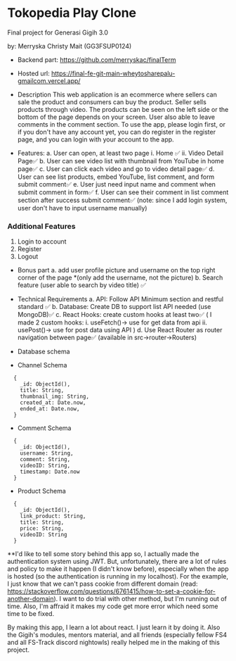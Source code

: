 # Tokopedia Play Clone
Final project for Generasi Gigih 3.0

by:
Merryska Christy Mait (GG3FSUP0124)

* Backend part: https://github.com/merryskac/finalTerm

* Hosted url: https://final-fe-git-main-wheytosharepalu-gmailcom.vercel.app/

* Description
  This web application is an ecommerce where sellers can sale the product and consumers can buy the product. Seller sells products through video. The products can be seen on the left side or the bottom of the page depends on your screen. User also able to leave comments in the comment section. To use the app, please login first, or if you don't have any account yet, you can do register in the register page, and you can login with your account to the app.

* Features:
a. User can open, at least two page
    i. Home ✅
    ii. Video Detail Page✅
b. User can see video list with thumbnail from YouTube in home page✅
c. User can click each video and go to video detail page✅
d. User can see list products, embed YouTube, list comment, and form submit comment✅
e. User just need input name and comment when submit comment in form✅
f. User can see their comment in list comment section after success submit comment✅
    (note: since I add login system, user don't have to input username manually)

### Additional Features
  1. Login to account
  2. Register
  3. Logout

* Bonus part
a. add user profile picture and username on the top right corner of the page *(only add the username, not the picture)
b. Search feature (user able to search by video title) ✅

* Technical Requirements
a. API: Follow API Minimum section and restful standard ✅
b. Database: Create DB to support list API needed (use MongoDB)✅
c. React Hooks: create custom hooks at least two✅
    (
      I made 2 custom hooks:
      i. useFetch()-> use for get data from api
      ii. usePost()-> use for post data using API
    )
d. Use React Router as router navigation between page✅
    (available in src->router->Routers)

* Database schema
* Channel Schema
```
  {
    _id: ObjectId(),
    title: String,
    thumbnail_img: String,
    created_at: Date.now,
    ended_at: Date.now,
  }
```
* Comment Schema
```
  {
    _id: ObjectId(),
    username: String,
    comment: String,
    videoID: String,
    timestamp: Date.now
  }
```
* Product Schema
```
  {
    _id: ObjectId(),
    link_product: String,
    title: String,
    price: String,
    videoID: String
  }
```

**I'd like to tell some story behind this app
so, I actually made the authentication system using JWT. But, unfortunately, there are a lot of rules and policy to make it happen (I didn't know before), especially when the app is hosted (so the authentication is running in my localhost). For the example, I just know that we can't pass cookie from different domain (read: https://stackoverflow.com/questions/6761415/how-to-set-a-cookie-for-another-domain). I want to do trial with other method, but I'm running out of time. Also, I'm affraid it makes my code get more error which need some time to be fixed.

By making this app, I learn a lot about react. I just learn it by doing it. Also the Gigih's modules, mentors material, and all friends (especially fellow FS4 and all FS-Track discord nightowls) really helped me in the making of this project.





